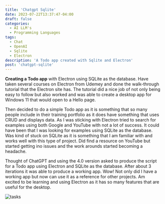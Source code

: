```yaml
---
title: 'Chatgpt Sqlite'
date: 2023-07-22T13:37:47-04:00
draft: false
categories:
  - AI LLM's
  - Programming Languages
tags:
  - Chat
  - OpenAI
  - Sqlite
  - Electron
description: 'A Todo app created with Sqlite and Electron'
post: 'chatgpt-sqlite'
---
```


**Creating a Todo app** with Electron using SQLite as the database. Have taken several courses on Electron from Udemey and done the walk-through tutorial that the Electron site has. The tutorial did a nice job of not only being easy to follow but also worked and was able to create a desktop app for Windows 11 that would open to a Hello page.

Then decided to do a simple Todo app as it is something that so many people include in their training portfolio as it does have something that uses CRUD and displays data. As I was sticking with Electron tried to search for examples using both Google and YouTube with not a lot of success. It could have been that I was looking for examples using SQLite as the database. Was kind of stuck on SQLite as it is something that I am familiar with and works well with this type of project. Did find a resource on YouTube but started getting ino issues and the work arounds started becoming a headache.

Thought of ChatGPT and using the 4.0 version asked to produce the script for a Todo app using Electron and SQLite as the database. After about 3 iterations it was able to produce a working app. Wow! Not only did I have a working app but now can use it as a reference for other projects. Am excited to be learning and using Electron as it has so many features that are useful for the desktop.

![tasks](/image/tasks2.png)
